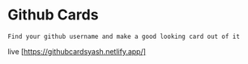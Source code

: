 # Github Cards
```Find your github username and make a good looking card out of it```

live [https://githubcardsyash.netlify.app/]
